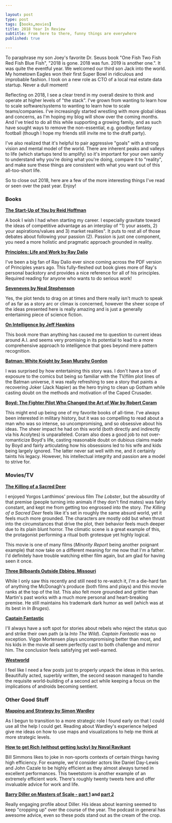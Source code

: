 ```yaml
---

layout: post
type: post
tags: [books,movies]
title: 2018 Year In Review
subtitle: From here to there, funny things are everywhere
published: true

---
```


To paraphrase my son Joey's favorite Dr. Seuss book "One Fish Two Fish Red Fish Blue Fish", "2018 is gone.  2018 was fun.  2019 is another one.".  It was quite the eventful year.  We welcomed our third son Jack into the world.  My hometown Eagles won their first Super Bowl in ridiculous and improbable fashion.  I took on a new role as CTO of a local real estate data startup.  Never a dull moment!

Reflecting on 2018, I see a clear trend in my overall desire to think and operate at higher levels of "the stack".  I've grown from wanting to learn how to scale software/systems to wanting to learn how to scale teams/companies.  I've increasingly started wrestling with more global ideas and concerns, as I'm hoping my blog will show over the coming months.  And I've tried to do all this while supporting a growing family, and as such have sought ways to remove the non-essential, e.g. goodbye fantasy football (though I hope my friends still invite me to the draft party).

I've also realized that it's helpful to pair aggressive "goals" with a strong vision and mental model of the world.  There are inherent peaks and valleys to life (which startups tend to amplify) so it's important for your own sanity to understand why you're doing what you're doing, compare it to "reality", and make sure these things are consistent with what you want out of this all-too-short life.

So to close out 2018, here are a few of the more interesting things I've read or seen over the past year.  Enjoy!

### Books

**[The Start-Up of You by Reid Hoffman](https://www.goodreads.com/book/show/12030438-the-start-up-of-you)**

A book I wish I had when starting my career.  I especially gravitate toward the ideas of competitive advantage as an interplay of "1) your assets, 2) your aspirations/values and 3) market realities".  It puts to rest all of those debates about following your passion (2).  Passion is just one component, you need a more holistic and pragmatic approach grounded in reality.

**[Principles: Life and Work by Ray Dalio](https://www.goodreads.com/book/show/34536488-principles?from_search=true)**

I've been a big fan of Ray Dalio ever since coming across the PDF version of Principles years ago.  This fully-fleshed out book gives more of Ray's personal backstory and provides a nice reference for all of his principles.  Required reading for anyone who wants to do serious work!

**[Seveneves by Neal Stephenson](https://www.goodreads.com/book/show/22816087-seveneves)**

Yes, the plot tends to drag on at times and there really isn't much to speak of as far as a story arc or climax is concerned, however the sheer scope of the ideas presented here is really amazing and is just a generally entertaining piece of science fiction.

**[On Intelligence by Jeff Hawkins](https://www.goodreads.com/book/show/27539.On_Intelligence)**

This book more than anything has caused me to question to current ideas around A.I. and seems very promising in its potential to lead to a more comprehensive approach to intelligence that goes beyond mere pattern recognition.

**[Batman: White Knight by Sean Murphy Gordon](https://www.goodreads.com/book/show/37775321-batman)**

I was surprised by how entertaining this story was.  I don't have a ton of exposure to the comics but being so familiar with the TV/film plot lines of the Batman universe, it was really refreshing to see a story that paints a recovering Joker (Jack Napier) as the hero trying to clean up Gotham while casting doubt on the methods and motivation of the Caped Crusader.  

**[Boyd: The Fighter Pilot Who Changed the Art of War by Robert Coram](https://www.goodreads.com/book/show/38840.Boyd)**

This might end up being one of my favorite books of all-time.  I've always been interested in military history, but it was so compelling to read about a man who was so intense, so uncompromising, and so obsessive about his ideas.  The sheer impact he had on this world (both directly and indirectly via his Acolytes) is unparalleled.  Coram also does a good job to not over-romanticize Boyd's life, casting reasonable doubt on dubious claims made by Boyd and fairly articulating how his obsessions led to his wife and kids being largely ignored.  The latter never sat well with me, and it certainly taints his legacy.  However, his intellectual integrity and passion are a model to strive for.

### Movies/TV

**[The Killing of a Sacred Deer](https://www.imdb.com/title/tt5715874/?ref_=fn_al_tt_1)**

I enjoyed Yorgos Lanthimos' previous film _The Lobster_, but the absurdity of that premise (people turning into animals if they don't find mates) was fairly constant, and kept me from getting too engrossed into the story.  _The Killing of a Sacred Deer_ feels like it's set in roughly the same absurd world, yet it feels much more grounded.  The characters are mostly odd but when thrust into the circumstances that drive the plot, their behavior feels much deeper due to its plain blunt horror.  The climatic scene is a great example of this, the protagonist performing a ritual both grotesque yet highly logical.  

This movie is one of many films (_Minority Report_ being another poignant example) that now take on a different meaning for me now that I'm a father.  I'd definitely have trouble watching either film again, but am glad for having seen it once.

**[Three Bilboards Outside Ebbing, Missouri](https://www.imdb.com/title/tt5027774/)**

While I only saw this recently and still need to re-watch it, I'm a die-hard fan of anything the McDonagh's produce (both films and plays) and this movie ranks at the top of the list.  This also felt more grounded and grittier than Martin's past works with a much more personal and heart-breaking premise.  He still maintains his trademark dark humor as well (which was at its best in _In Bruges_).

**[Captain Fantastic](https://www.imdb.com/title/tt3553976/?ref_=fn_al_tt_1)**

I'll always have a soft spot for stories about rebels who reject the status quo and strike their own path (a la _Into The Wild_).  _Captain Fantastic_ was no exception.  Viggo Mortensen plays uncompromising better than most, and his kids in the movie all seem perfectly cast to both challenge and mirror him.  The conclusion feels satisfying yet well-earned.

**[Westworld](https://www.imdb.com/title/tt0475784/?ref_=rt_li_tt)**

I feel like I need a few posts just to properly unpack the ideas in this series.  Beautifully acted, superbly written, the second season managed to handle the requisite world-building of a second act while keeping a  focus on the implications of androids becoming sentient.  

### Other Good Stuff

**[Mapping and Strategy by Simon Wardley](https://medium.com/wardleymaps/on-being-lost-2ef5f05eb1ec)**

As I begun to transition to a more strategic role I found early on that I could use all the help I could get.  Reading about Wardley's experience helped give me ideas on how to use maps and visualizations to help me think at more strategic levels.

**[How to get Rich (without getting lucky) by Naval Ravikant](https://twitter.com/naval/status/1002103360646823936)**

Bill Simmons likes to joke in non-sports contexts of certain things having high efficiency.  For example, we'd consider actors like Daniel Day-Lewis and John Cazale to be highly efficient as they almost always turned in excellent performances.  This tweetstorm is another example of an extremely efficient work.  There's roughly twenty tweets here and offer invaluable advice for work and life.

**[Barry Diller on Masters of Scale - part 1](https://mastersofscale.com/infinite-learner/) and [part 2](https://mastersofscale.com/barry-diller-learn-to-unlearn/)**

Really engaging profile about Diller.  His ideas about learning seemed to keep "cropping up" over the course of the year.  The podcast in general has awesome advice, even so these pods stand out as the cream of the crop.
